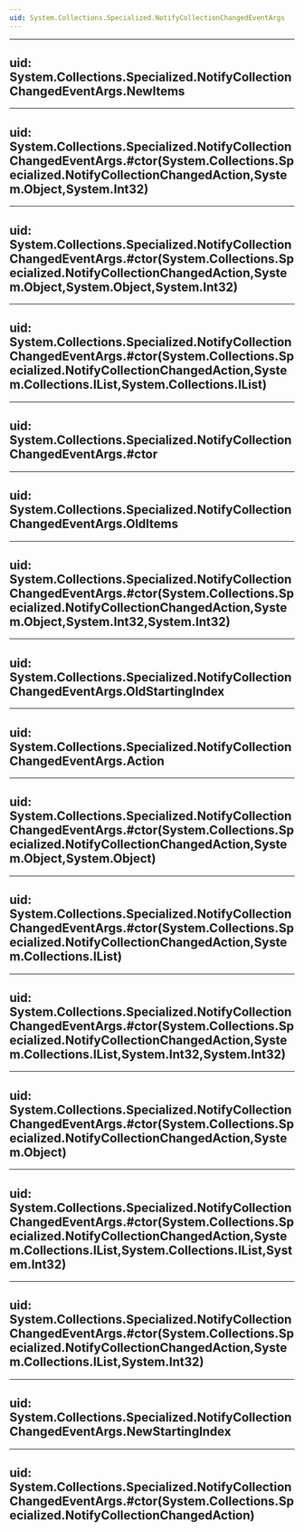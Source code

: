 ```yaml
---
uid: System.Collections.Specialized.NotifyCollectionChangedEventArgs
---
```


---
uid: System.Collections.Specialized.NotifyCollectionChangedEventArgs.NewItems
---

---
uid: System.Collections.Specialized.NotifyCollectionChangedEventArgs.#ctor(System.Collections.Specialized.NotifyCollectionChangedAction,System.Object,System.Int32)
---

---
uid: System.Collections.Specialized.NotifyCollectionChangedEventArgs.#ctor(System.Collections.Specialized.NotifyCollectionChangedAction,System.Object,System.Object,System.Int32)
---

---
uid: System.Collections.Specialized.NotifyCollectionChangedEventArgs.#ctor(System.Collections.Specialized.NotifyCollectionChangedAction,System.Collections.IList,System.Collections.IList)
---

---
uid: System.Collections.Specialized.NotifyCollectionChangedEventArgs.#ctor
---

---
uid: System.Collections.Specialized.NotifyCollectionChangedEventArgs.OldItems
---

---
uid: System.Collections.Specialized.NotifyCollectionChangedEventArgs.#ctor(System.Collections.Specialized.NotifyCollectionChangedAction,System.Object,System.Int32,System.Int32)
---

---
uid: System.Collections.Specialized.NotifyCollectionChangedEventArgs.OldStartingIndex
---

---
uid: System.Collections.Specialized.NotifyCollectionChangedEventArgs.Action
---

---
uid: System.Collections.Specialized.NotifyCollectionChangedEventArgs.#ctor(System.Collections.Specialized.NotifyCollectionChangedAction,System.Object,System.Object)
---

---
uid: System.Collections.Specialized.NotifyCollectionChangedEventArgs.#ctor(System.Collections.Specialized.NotifyCollectionChangedAction,System.Collections.IList)
---

---
uid: System.Collections.Specialized.NotifyCollectionChangedEventArgs.#ctor(System.Collections.Specialized.NotifyCollectionChangedAction,System.Collections.IList,System.Int32,System.Int32)
---

---
uid: System.Collections.Specialized.NotifyCollectionChangedEventArgs.#ctor(System.Collections.Specialized.NotifyCollectionChangedAction,System.Object)
---

---
uid: System.Collections.Specialized.NotifyCollectionChangedEventArgs.#ctor(System.Collections.Specialized.NotifyCollectionChangedAction,System.Collections.IList,System.Collections.IList,System.Int32)
---

---
uid: System.Collections.Specialized.NotifyCollectionChangedEventArgs.#ctor(System.Collections.Specialized.NotifyCollectionChangedAction,System.Collections.IList,System.Int32)
---

---
uid: System.Collections.Specialized.NotifyCollectionChangedEventArgs.NewStartingIndex
---

---
uid: System.Collections.Specialized.NotifyCollectionChangedEventArgs.#ctor(System.Collections.Specialized.NotifyCollectionChangedAction)
---
